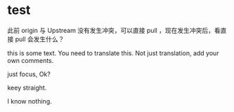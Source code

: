 # test

此前 origin 与 Upstream 没有发生冲突，可以直接 pull ，现在发生冲突后，看直接 pull 会发生什么？

this is some text. You need to translate this. Not just translation, add your own comments.

just focus, Ok?

keey straight.

I know nothing.
